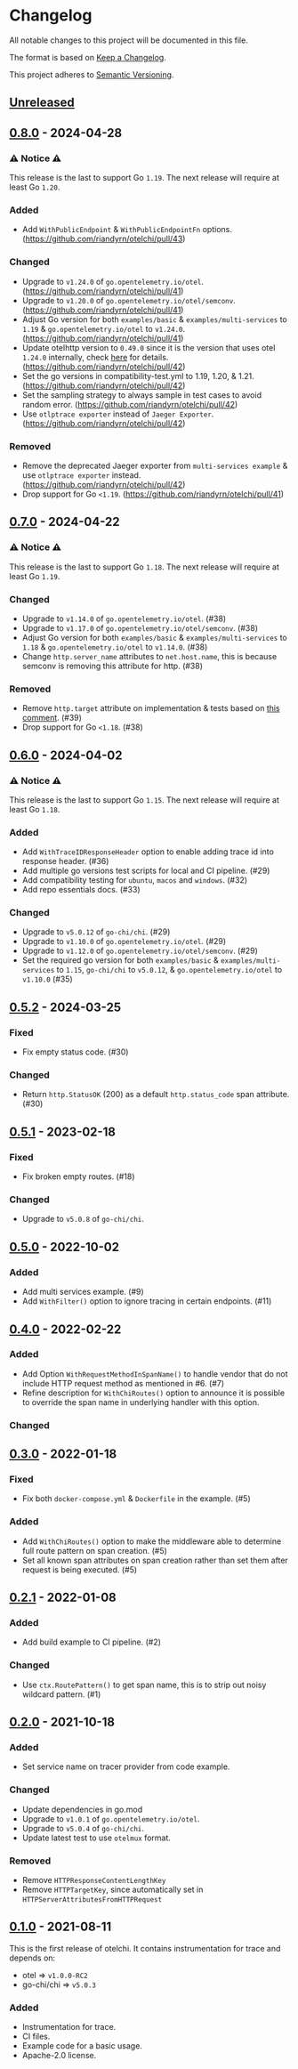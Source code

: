 # Changelog

All notable changes to this project will be documented in this file.

The format is based on [Keep a Changelog](https://keepachangelog.com/en/1.0.0/).

This project adheres to [Semantic Versioning](https://semver.org/spec/v2.0.0.html).

## [Unreleased]

## [0.8.0] - 2024-04-28

### ⚠️ Notice ⚠️

This release is the last to support Go `1.19`. The next release will require at least Go `1.20`.

### Added

- Add `WithPublicEndpoint` & `WithPublicEndpointFn` options. (https://github.com/riandyrn/otelchi/pull/43)

### Changed

- Upgrade to `v1.24.0` of `go.opentelemetry.io/otel`. (https://github.com/riandyrn/otelchi/pull/41)
- Upgrade to `v1.20.0` of `go.opentelemetry.io/otel/semconv`. (https://github.com/riandyrn/otelchi/pull/41)
- Adjust Go version for both `examples/basic` & `examples/multi-services` to `1.19` & `go.opentelemetry.io/otel` to `v1.24.0`. (https://github.com/riandyrn/otelchi/pull/41)
- Update otelhttp version to `0.49.0` since it is the version that uses otel `1.24.0` internally, check [here](https://github.com/open-telemetry/opentelemetry-go-contrib/blob/v1.24.0/instrumentation/net/http/otelhttp/go.mod#L8) for details. (https://github.com/riandyrn/otelchi/pull/42)
- Set the go versions in compatibility-test.yml to 1.19, 1.20, & 1.21. (https://github.com/riandyrn/otelchi/pull/42)
- Set the sampling strategy to always sample in test cases to avoid random error. (https://github.com/riandyrn/otelchi/pull/42)
- Use `otlptrace exporter` instead of `Jaeger Exporter`. (https://github.com/riandyrn/otelchi/pull/42)

### Removed

- Remove the deprecated Jaeger exporter from `multi-services example` & use `otlptrace exporter` instead. (https://github.com/riandyrn/otelchi/pull/42)
- Drop support for Go `<1.19`. (https://github.com/riandyrn/otelchi/pull/41)

## [0.7.0] - 2024-04-22

### ⚠️ Notice ⚠️

This release is the last to support Go `1.18`. The next release will require at least Go `1.19`.

### Changed

- Upgrade to `v1.14.0` of `go.opentelemetry.io/otel`. (#38)
- Upgrade to `v1.17.0` of `go.opentelemetry.io/otel/semconv`. (#38)
- Adjust Go version for both `examples/basic` & `examples/multi-services` to `1.18` & `go.opentelemetry.io/otel` to `v1.14.0`. (#38)
- Change `http.server_name` attributes to `net.host.name`, this is because semconv is removing this attribute for http. (#38)

### Removed

- Remove `http.target` attribute on implementation & tests based on [this comment](https://github.com/open-telemetry/opentelemetry-go/blob/v1.17.0/semconv/internal/v2/http.go#L160-L165). (#39)
- Drop support for Go `<1.18`. (#38)

## [0.6.0] - 2024-04-02

### ⚠️ Notice ⚠️

This release is the last to support Go `1.15`. The next release will require at least Go `1.18`.

### Added

- Add `WithTraceIDResponseHeader` option to enable adding trace id into response header. (#36)
- Add multiple go versions test scripts for local and CI pipeline. (#29)
- Add compatibility testing for `ubuntu`, `macos` and `windows`. (#32)
- Add repo essentials docs. (#33)

### Changed

- Upgrade to `v5.0.12` of `go-chi/chi`. (#29)
- Upgrade to `v1.10.0` of `go.opentelemetry.io/otel`. (#29)
- Upgrade to `v1.12.0` of `go.opentelemetry.io/otel/semconv`. (#29)
- Set the required go version for both `examples/basic` & `examples/multi-services` to `1.15`, `go-chi/chi` to `v5.0.12`, & `go.opentelemetry.io/otel` to `v1.10.0` (#35)

## [0.5.2] - 2024-03-25

### Fixed

- Fix empty status code. (#30)

### Changed

- Return `http.StatusOK` (200) as a default `http.status_code` span attribute. (#30)

## [0.5.1] - 2023-02-18

### Fixed

- Fix broken empty routes. (#18)

### Changed

- Upgrade to `v5.0.8` of `go-chi/chi`.

## [0.5.0] - 2022-10-02

### Added

- Add multi services example. (#9)
- Add `WithFilter()` option to ignore tracing in certain endpoints. (#11)

## [0.4.0] - 2022-02-22

### Added

- Add Option `WithRequestMethodInSpanName()` to handle vendor that do not include HTTP request method as mentioned in #6. (#7)
- Refine description for `WithChiRoutes()` option to announce it is possible to override the span name in underlying handler with this option.

### Changed

## [0.3.0] - 2022-01-18

### Fixed

- Fix both `docker-compose.yml` & `Dockerfile` in the example. (#5)

### Added

- Add `WithChiRoutes()` option to make the middleware able to determine full route pattern on span creation. (#5)
- Set all known span attributes on span creation rather than set them after request is being executed. (#5)

## [0.2.1] - 2022-01-08

### Added

- Add build example to CI pipeline. (#2)

### Changed

- Use `ctx.RoutePattern()` to get span name, this is to strip out noisy wildcard pattern. (#1)

## [0.2.0] - 2021-10-18

### Added

- Set service name on tracer provider from code example.

### Changed

- Update dependencies in go.mod
- Upgrade to `v1.0.1` of `go.opentelemetry.io/otel`.
- Upgrade to `v5.0.4` of `go-chi/chi`.
- Update latest test to use `otelmux` format.

### Removed

- Remove `HTTPResponseContentLengthKey`
- Remove `HTTPTargetKey`, since automatically set in `HTTPServerAttributesFromHTTPRequest`

## [0.1.0] - 2021-08-11

This is the first release of otelchi.
It contains instrumentation for trace and depends on:

- otel => `v1.0.0-RC2`
- go-chi/chi => `v5.0.3`

### Added

- Instrumentation for trace.
- CI files.
- Example code for a basic usage.
- Apache-2.0 license.

[Unreleased]: https://github.com/riandyrn/otelchi/compare/v0.8.0...HEAD
[0.8.0]: https://github.com/riandyrn/otelchi/releases/tag/v0.8.0
[0.7.0]: https://github.com/riandyrn/otelchi/releases/tag/v0.7.0
[0.6.0]: https://github.com/riandyrn/otelchi/releases/tag/v0.6.0
[0.5.2]: https://github.com/riandyrn/otelchi/releases/tag/v0.5.2
[0.5.1]: https://github.com/riandyrn/otelchi/releases/tag/v0.5.1
[0.5.0]: https://github.com/riandyrn/otelchi/releases/tag/v0.5.0
[0.4.0]: https://github.com/riandyrn/otelchi/releases/tag/v0.4.0
[0.3.0]: https://github.com/riandyrn/otelchi/releases/tag/v0.3.0
[0.2.1]: https://github.com/riandyrn/otelchi/releases/tag/v0.2.1
[0.2.0]: https://github.com/riandyrn/otelchi/releases/tag/v0.2.0
[0.1.0]: https://github.com/riandyrn/otelchi/releases/tag/v0.1.0
